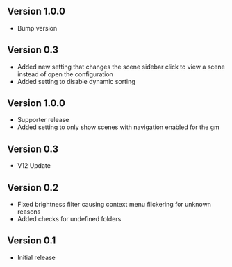 ## Version 1.0.0
- Bump version

## Version 0.3
- Added new setting that changes the scene sidebar click to view a scene instead of open the configuration
- Added setting to disable dynamic sorting

## Version 1.0.0
- Supporter release
- Added setting to only show scenes with navigation enabled for the gm

## Version 0.3
- V12 Update

## Version 0.2
- Fixed brightness filter causing context menu flickering for unknown reasons
- Added checks for undefined folders

## Version 0.1
- Initial release


